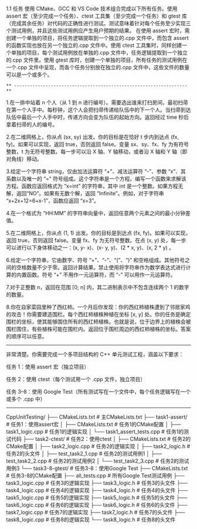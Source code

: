 1.1 任务
     使用 CMake、GCC 和 VS Code 技术组合完成以下所有任务。使用 assert 宏（至少完成一个任务）、ctest 工具集（至少完成一个任务）和 gtest 库（完成其余任务）对代码的正确性进行测试。测试意味着针对每个任务至少实现三个测试用例，并且这些测试用例应产生用户预期的结果。
     在使用 assert 宏时，需创建一个单独的项目，将任务逻辑提取到一个独立的.cpp 文件中，而包含 assert 的函数实现也放在另一个独立的.cpp 文件中。使用 ctest 工具集时，同样创建一个单独的项目，每个测试用例放在单独的.cpp 文件中，任务逻辑提取到一个独立的.cpp 文件里。使用 gtest 库时，创建一个单独的项目，所有任务的测试用例在一个.cpp 文件中呈现，而各个任务分别放在独立的.cpp 文件中，这些文件的数量可以是一个或多个。


    ** ------------------------------------------------------------------**
1.在一排中站着 n 个人（从 1 到 n 进行编号）。需要选出谁来打扫房间，最初扫帚在第一个人手中。每秒钟，这个人会把扫帚传递给队伍中的下一个人。当扫帚到达队伍中最后一个人手中时，传递方向会变为队伍的起始方向。返回经过 time 秒后拿着扫帚的人的编号。


2.在二维网格上，你从点 (sx, sy) 出发。你的目标是在恰好 t 步内到达点 (fx, fy)。如果可以实现，返回 true，否则返回 false。变量 sx、sy、fx、fy 为有符号整数，t 为无符号整数。每一步可以沿 X 轴、Y 轴移动，或者沿 X 轴和 Y 轴（即对角线）移动。


3.给定一个字符串 string，仅由加法运算符 “+”、减法运算符 “-”、参数 “x”、其系数以及唯一的 “=” 符号组成。这个字符串是一个方程。编写一个函数来求解该方程。函数应返回格式为 “x=int” 的字符串，其中 int 是一个整数。如果方程无解，返回“NO”。如果有无数个解，返回 “Infinite”。例如，对于字符串 “x+2x+12=6+x-1”，函数应返回 “x=3”。


4.在一个格式为 “HH:MM” 的字符串向量中，返回任意两个元素之间的最小分钟差值。


5.在二维网格上，你从点 (1, 1) 出发。你的目标是到达点 (fx, fy)。如果可以实现，返回 true，否则返回 false。变量 fx、fy 为无符号整数。在点 (x, y) 处，每一步可以进行以下身体移动之一：(x, y- x)、(x- y, y)、(2 * x, y)、(x, 2 * y) 。


6.给定一个字符串，它由数字、符号 “+”、“-”、“(”、“)” 和空格组成。其他符号之间的空格数量不少于零。返回计算结果。禁止使用将字符串作为数学表达式进行计算的内置函数。符号 “+” 不用作一元运算符，而 “-” 可以用作一元运算符。


7.对于正整数 n，返回在范围 [0; n] 内，其二进制表示中不包含连续两个 1 的数字的数量。


8.你在自家菜园里种了西红柿。一个月后你发现：你的西红柿植株遭到了邻居家鸡的攻击！你需要建造围栏。每个西红柿植株种植在坐标 [x, y] 处。你的任务是确定围栏的坐标，使其能够围住所有的西红柿植株。也就是说，位于边界上的植株会被围栏围住，有些植株可能在围栏内。返回位于围栏周边的西红柿植株的坐标。答案的顺序可以任意。




----------------------------------------------------------------------------------
非常清楚。你需要完成一个多项目结构的 C++ 单元测试工程，涵盖以下要求：

任务 1：使用 assert 宏（独立项目）

任务 2：使用 ctest（每个测试用一个 .cpp 文件，独立项目）

任务 3–8：使用 Google Test（所有测试写在一个文件中，每个任务逻辑写在一个或多个 .cpp 中）



---------------------------------------------------------------------------------
CppUnitTesting/
├── CMakeLists.txt                     # 主CMakeLists.txt
├── task1-assert/                      # 任务1：使用assert宏
│   ├── CMakeLists.txt                 # 任务1的CMake配置
│   ├── task1_logic.cpp                # 任务1的逻辑实现
│   └── task1_assert_tests.cpp         # 任务1的测试代码
├── task2-ctest/                       # 任务2：使用ctest
│   ├── CMakeLists.txt                 # 任务2的CMake配置
│   ├── task2_logic.cpp                # 任务2的逻辑实现
│   ├── task2_logic.h                  # 任务2的头文件
│   ├── test_task2_1.cpp               # 任务2的测试用例1
│   ├── test_task2_2.cpp               # 任务2的测试用例2
│   └── test_task2_3.cpp               # 任务2的测试用例3
└── task3-8-gtest/                     # 任务3-8：使用Google Test
    ├── CMakeLists.txt                 # 任务3-8的CMake配置
    ├── all_tests.cpp                  # 所有Google Test测试用例
    ├── task3_logic.cpp                # 任务3的逻辑实现
    ├── task3_logic.h                  # 任务3的头文件
    ├── task4_logic.cpp                # 任务4的逻辑实现
    ├── task4_logic.h                  # 任务4的头文件
    ├── task5_logic.cpp                # 任务5的逻辑实现
    ├── task5_logic.h                  # 任务5的头文件
    ├── task6_logic.cpp                # 任务6的逻辑实现
    ├── task6_logic.h                  # 任务6的头文件
    ├── task7_logic.cpp                # 任务7的逻辑实现
    ├── task7_logic.h                  # 任务7的头文件
    ├── task8_logic.cpp                # 任务8的逻辑实现
    └── task8_logic.h                  # 任务8的头文件
